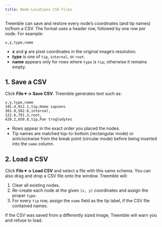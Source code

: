 ```yaml
---
title: Node-Locations CSV Files
---
```


Treemble can save and restore every node’s coordinates (and tip names) to/from a CSV. The format uses a header row, followed by one row per node. For example:

    x,y,type,name

- **x** and **y** are pixel coordinates in the original image’s resolution.
- **type** is one of `tip`, `internal`, or `root`.
- **name** appears only for rows where `type` is `tip`; otherwise it remains empty.

## 1. Save a CSV

Click **File ▾ → Save CSV**. Treemble generates text such as:

    x,y,type,name
    345.4,812.1,tip,Homo sapiens
    301.0,502.6,internal,
    122.6,791.3,root,
    420.2,650.8,tip,Pan troglodytes

- Rows appear in the exact order you placed the nodes.
- Tip names are matched top-to-bottom (rectangular mode) or anticlockwise from the break point (circular mode) before being inserted into the `name` column.

## 2. Load a CSV

Click **File ▾ → Load CSV** and select a file with this same schema. You can also drag and drop a CSV file onto the window. Treemble will:

1. Clear all existing nodes.
2. Re-create each node at the given `(x, y)` coordinates and assign the proper `type`.
3. For every `tip` row, assign the `name` field as the tip label, if the CSV file contained names.

If the CSV was saved from a differently sized image, Treemble will warn you and refuse to load.


